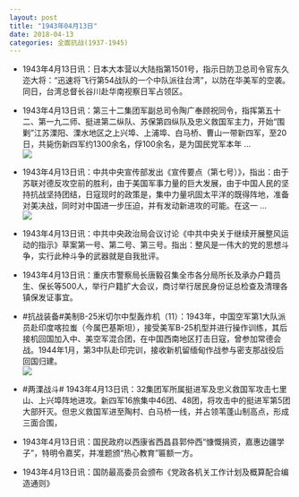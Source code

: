 ```yaml
---
layout: post
title: "1943年04月13日"
date: 2018-04-13
categories: 全面抗战(1937-1945)
---
```


<meta name="referrer" content="no-referrer" />

- 1943年4月13日讯：日本大本营以大陆指第1501号，指示日防卫总司令官东久迩大将：“迅速将飞行第54战队的一个中队派往台湾”，以防在华美军的空袭。同日，台湾总督长谷川赴华南视察日军占领区。 

- 1943年4月13日讯：第三十二集团军副总司令陶广奉顾祝同令，指挥第五十二、第一九二师、挺进第二纵队、苏保第四纵队及忠义救国军主力，开始“围剿”江苏溧阳、溧水地区之上兴埠、上浦埠、白马桥、曹山一带新四军，至20日，共毙伤新四军约1300余名，俘100余名，是为国民党军本年 ... <br/><img src="https://wx1.sinaimg.cn/large/aca367d8ly1fqbbv70ws4j20c80ay74e.jpg" />

- 1943年4月13日讯：中共中央宣传部发出《宣传要点（第七号）》，指出：由于苏联对德反攻空前的胜利，由于美国军事力量的巨大发展，由于中国人民的坚持抗战坚持团结，日寇现时的政策是，集中力量巩固太平洋的既得阵地，准备对美决战，同时对中国进一步压迫，并有发动新进攻的可能。在这一 ... <br/><img src="https://wx2.sinaimg.cn/large/aca367d8ly1fqba4jv3w4j20c80ftdg3.jpg" />

- 1943年4月13日讯：中共中央政治局会议讨论《中共中央关于继续开展整风运动的指示》草案第一号、第二号、第三号。指出：整风是一伟大的党的思想斗争，实行此种斗争的武器就是自我批评。 

- 1943年4月13日讯：重庆市警察局长唐毅召集全市各分局所长及承办户籍员生、保长等500人，举行户籍扩大会议，商讨举行居民身份证总检查及清理各镇保发证事宜。 

- #抗战装备#美制B-25米切尔中型轰炸机（11）：1943年，中国空军第1大队派员赴印度喀拉蚩（今属巴基斯坦），接受美军B-25机型并进行操作训练，其后接机回国加入中、美空军混合团，在中国西南地区打击日寇，曾参加常德会战。1944年1月，第3中队赴印完训，接收新机留缅甸作战参与密支那战役后回国归建。 <br/><img src="https://wx3.sinaimg.cn/large/aca367d8ly1fqasrlauvyj20b40kj415.jpg" />

- #两溧战斗# 1943年4月13日讯：32集团军所属挺进军及忠义救国军攻击七里山、上兴埠阵地进攻。新四军16旅集中46团、48团，将攻击中的挺进军第5团大部歼灭。但忠义救国军进至陶村、白马桥一线，并占领苇蓬山制高点，形成三面合围， 

- 1943年4月13日讯：国民政府以西康省西昌县郭仲西“慷慨捐资，嘉惠边疆学子”，特明令嘉奖，并准题颁“热心教育”匾额一方。 

- 1943年4月13日讯：国防最高委员会颁布《党政各机关工作计划及概算配合编造通则》 

